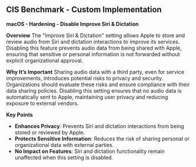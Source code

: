 ## CIS Benchmark - Custom Implementation

**macOS - Hardening - Disable Improve Siri & Dictation**  

**Overview**
The "Improve Siri & Dictation" setting allows Apple to store and review audio from Siri and dictation interactions to improve its services. Disabling this feature prevents audio data from being shared with Apple, ensuring that sensitive or personal information is not forwarded without explicit organizational approval.

**Why It’s Important**
Sharing audio data with a third party, even for service improvements, introduces potential risks to privacy and security. Organizations should evaluate these risks and ensure compliance with their data sharing policies. Disabling this setting ensures that no audio data is automatically sent to Apple, maintaining user privacy and reducing exposure to external vendors.  

**Key Points**  
- **Enhances Privacy**: Prevents Siri and dictation interactions from being stored or reviewed by Apple.  
- **Protects Sensitive Information**: Reduces the risk of sharing personal or organizational data with external parties.  
- **No Impact on Features**: Siri and dictation functionality remain unaffected when this setting is disabled.  

